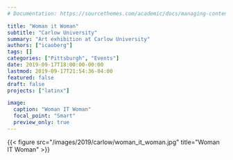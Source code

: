 ```yaml
---
# Documentation: https://sourcethemes.com/academic/docs/managing-content/

title: "Woman it Woman"
subtitle: "Carlow University"
summary: "Art exhibition at Carlow University"
authors: ["icaoberg"]
tags: []
categories: ["Pittsburgh", "Events"]
date: 2019-09-17T18:00:00-00:00
lastmod: 2019-09-17T21:54:36-04:00
featured: false
draft: false
projects: ["latinx"]

image:
  caption: "Woman IT Woman"
  focal_point: "Smart"
  preview_only: true
---
```


{{< figure src="/images/2019/carlow/woman_it_woman.jpg" title="Woman IT Woman" >}}
